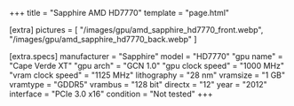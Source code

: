 +++
title     = "Sapphire AMD HD7770"
template  = "page.html"

[extra]
pictures  = [
  "/images/gpu/amd_sapphire_hd7770_front.webp",
  "/images/gpu/amd_sapphire_hd7770_back.webp"
]

  [extra.specs]
  manufacturer       = "Sapphire"
  model              = "HD7770"
  "gpu name"         = "Cape Verde XT"
  "gpu arch"         = "GCN 1.0"
  "gpu clock speed"  = "1000 MHz"
  "vram clock speed" = "1125 MHz"
  lithography        = "28 nm"
  vramsize           = "1 GB"
  vramtype           = "GDDR5"
  vrambus            = "128 bit"
  directx            = "12"
  year               = "2012"
  interface          = "PCIe 3.0 x16"
  condition          = "Not tested"
+++
